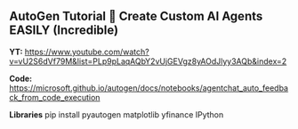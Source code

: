 ## AutoGen Tutorial 🚀 Create Custom AI Agents EASILY (Incredible)

**YT:**
https://www.youtube.com/watch?v=vU2S6dVf79M&list=PLp9pLaqAQbY2vUjGEVgz8yAOdJlyy3AQb&index=2

**Code:**
https://microsoft.github.io/autogen/docs/notebooks/agentchat_auto_feedback_from_code_execution


**Libraries**
pip install pyautogen matplotlib yfinance IPython
